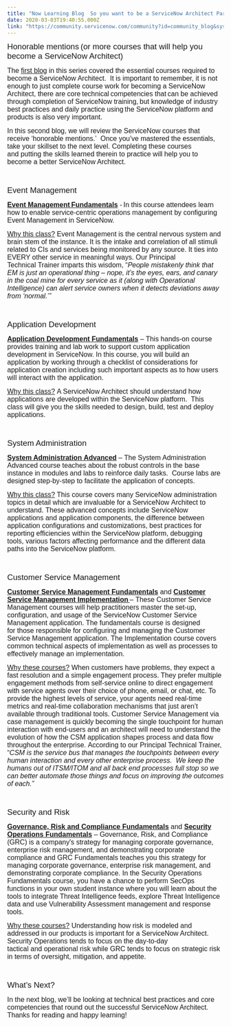 ```yaml
---
title: "Now Learning Blog  So you want to be a ServiceNow Architect Part "
date: 2020-03-03T19:40:55.000Z
link: "https://community.servicenow.com/community?id=community_blog&sys_id=8240790edbd7cc10d58ea345ca961905"
---
```

<p class="p1"><span class="s1" style="font-family: helvetica; font-size: 14pt;">Honorable mentions (or more courses that will help you become a ServiceNow Architect) </span></p>
<p class="p1"><span class="s1" style="font-family: helvetica; font-size: 12pt;">The <a href="https://community.servicenow.com/community?id&#61;community_blog&amp;sys_id&#61;648631bbdbcf8450d58ea345ca961973" rel="nofollow"><span class="s2">first blog</span></a> in this series covered the essential courses required to become a ServiceNow Architect.  It is important to remember, it is not enough to just complete course work for becoming a ServiceNow Architect, there are core technical competencies that can be achieved through completion of ServiceNow training, but knowledge of industry best practices and daily practice using the ServiceNow platform and products is also very important. </span></p>
<p class="p1"><span class="s1" style="font-family: helvetica; font-size: 12pt;">In this second blog, we will review the ServiceNow courses that receive ‘honorable mentions.’  Once you’ve mastered the essentials, take your skillset to the next level. Completing these courses and putting the skills learned therein to practice will help you to become a better ServiceNow Architect. </span></p>
<p class="p2"><span class="s1" style="font-family: helvetica; font-size: 12pt;"> </span></p>
<p class="p2"><span class="s1" style="font-family: helvetica; font-size: 14pt;">Event Management </span></p>
<p class="p1"><span style="font-family: helvetica; font-size: 12pt;"><span class="s3"><a href="https://nowlearning.service-now.com/lxp?id&#61;overview&amp;sys_id&#61;2d67be84db1a7340760a7104399619a4&amp;type&#61;course" rel="nofollow"><strong>Event Management Fundamentals</strong></a></span><span class="s1"> - In this course attendees learn how to enable service-centric operations management by configuring Event Management in ServiceNow. </span></span></p>
<p class="p3"><span class="s1" style="font-family: helvetica; font-size: 12pt;"><span style="text-decoration: underline;">Why this class?</span> Event Management is the central nervous system and brain stem of the instance. It is the intake and correlation of all stimuli related to CIs and services being monitored by any source. It ties into EVERY other service in meaningful ways. Our Principal Technical Trainer imparts this wisdom, “<em>People mistakenly think that EM is just an operational thing – nope, it’s the eyes, ears, and canary in the coal mine for every service as it (along with Operational Intelligence) can alert service owners when it detects deviations away from ‘normal.’”</em> </span></p>
<p class="p4"><span class="s1" style="font-family: helvetica; font-size: 12pt;"> </span></p>
<p class="p2"><span class="s1" style="font-family: helvetica; font-size: 14pt;">Application Development </span></p>
<p class="p1"><span style="font-family: helvetica; font-size: 12pt;"><span class="s3"><a href="https://nowlearning.service-now.com/lxp?id&#61;overview&amp;sys_id&#61;8c27ba4cdb5eff40de3cdb85ca961916&amp;type&#61;course" rel="nofollow"><strong>Application Development Fundamentals</strong></a><strong> </strong></span><span class="s1">– This hands-on course provides training and lab work to support custom application development in ServiceNow. In this course, you will build an application by working through a checklist of considerations for application creation including such important aspects as to how users will interact with the application. </span></span></p>
<p class="p1"><span style="font-family: helvetica; font-size: 12pt;"><span class="s4"><span style="text-decoration: underline;">Why this class?</span> </span><span class="s1">A ServiceNow Architect should understand how applications are developed within the ServiceNow platform.  This class will give you the skills needed to design, build, test and deploy applications. </span></span></p>
<p class="p1"><span class="s1" style="font-family: helvetica; font-size: 12pt;"> </span></p>
<p class="p2"><span class="s1" style="font-family: helvetica; font-size: 14pt;">System Administration </span></p>
<p class="p1"><span style="font-family: helvetica; font-size: 12pt;"><span class="s3"><a href="https://nowlearning.service-now.com/lxp?id&#61;overview&amp;sys_id&#61;9f48ba8cdb5eff40de3cdb85ca961944&amp;type&#61;course" rel="nofollow"><strong>System Administration Advanced</strong></a></span><span class="s1"><strong> </strong>– The System Administration Advanced course teaches about the robust controls in the base instance in modules and labs to reinforce daily tasks.  Course labs are designed step-by-step to facilitate the application of concepts. </span></span></p>
<p class="p1"><span style="font-family: helvetica; font-size: 12pt;"><span style="text-decoration: underline;"><span class="s4">Why this class?</span></span><span class="s1"> This course covers many ServiceNow administration topics in detail which are invaluable for a ServiceNow Architect to understand. These advanced concepts include ServiceNow applications and application components, the difference between application configurations and customizations, best practices for reporting efficiencies within the ServiceNow platform, debugging tools, various factors affecting performance and the different data paths into the ServiceNow platform. </span></span></p>
<p class="p3"><span class="s1" style="font-family: helvetica; font-size: 12pt;"> </span></p>
<p class="p2"><span class="s1" style="font-family: helvetica; font-size: 14pt;">Customer Service Management </span></p>
<p class="p1"><span style="font-family: helvetica; font-size: 12pt;"><span class="s3"><a href="https://nowlearning.service-now.com/lxp?id&#61;overview&amp;sys_id&#61;fd473e4cdb5eff40de3cdb85ca9619b8&amp;type&#61;course" rel="nofollow"><strong>Customer Service Management Fundamentals</strong></a></span><span class="s1"><strong> </strong>and<strong> </strong><a href="https://nowlearning.service-now.com/lxp?id&#61;overview&amp;sys_id&#61;e5473e4cdb5eff40de3cdb85ca961986&amp;type&#61;course" rel="nofollow"><span class="s2"><strong>Customer Service Management Implementation </strong></span></a>– These Customer Service Management courses will help practitioners master the set-up, configuration, and usage of the ServiceNow Customer Service Management application. The fundamentals course is designed for those responsible for configuring and managing the Customer Service Management application. The Implementation course covers common technical aspects of implementation as well as processes to effectively manage an implementation. </span></span></p>
<p class="p1"><span style="font-family: helvetica; font-size: 12pt;"><span style="text-decoration: underline;"><span class="s5">Why these courses?</span></span><span class="s6"> When customers have problems, they expect a fast resolution and a simple engagement process. They prefer multiple engagement methods from self-service online to direct engagement with service agents over their choice of phone, email, or chat, etc. To provide the highest levels of service, your agents need real-time metrics and real-time collaboration mechanisms that just aren’t available through traditional tools. Customer Service Management via case management is quickly becoming the single touchpoint for human interaction with end-users and an architect will need to understand the evolution of how the CSM application shapes process and data flow throughout the enterprise. According to our Principal Technical Trainer, “<em>CSM is the service bus that manages the touchpoints between every human interaction and every other enterprise process.  We keep the humans out of ITSM/ITOM and all back end processes full stop so we can better automate those things and focus on improving the outcomes of each.”</em> </span></span></p>
<p class="p3"><span class="s1" style="font-family: helvetica; font-size: 12pt;"> </span></p>
<p class="p2"><span class="s1" style="font-family: helvetica; font-size: 14pt;">Security and Risk </span></p>
<p class="p1"><span style="font-family: helvetica; font-size: 12pt;"><span class="s3"><a href="https://nowlearning.service-now.com/lxp?id&#61;overview&amp;sys_id&#61;e08772c4db1a7340760a710439961958&amp;type&#61;course" rel="nofollow"><strong>Governance, Risk and Compliance Fundamentals</strong></a></span><span class="s1"><strong> </strong>and <a href="https://nowlearning.service-now.com/lxp?id&#61;overview&amp;sys_id&#61;4038f68cdb5eff40de3cdb85ca9619a3&amp;type&#61;course" rel="nofollow"><span class="s2"><strong>Security Operations Fundamentals</strong></span></a> – Governance, Risk, and Compliance (GRC) is a company&#39;s strategy for managing corporate governance, enterprise risk management, and demonstrating corporate compliance and GRC Fundamentals teaches you this strategy for managing corporate governance, enterprise risk management, and demonstrating corporate compliance. In the Security Operations Fundamentals course, you have a chance to perform SecOps functions in your own student instance where you will learn about the tools to integrate Threat Intelligence feeds, explore Threat Intelligence data and use Vulnerability Assessment management and response tools. </span></span></p>
<p class="p1"><span style="font-family: helvetica; font-size: 12pt;"><span style="text-decoration: underline;"><span class="s4">Why these courses?</span></span><span class="s1"> Understanding how risk is modeled and addressed in our products is important for a ServiceNow Architect.  Security Operations tends to focus on the day-to-day tactical and operational risk while GRC tends to focus on strategic risk in terms of oversight, mitigation, and appetite.   </span></span></p>
<p class="p6"><span class="s1" style="font-family: helvetica; font-size: 12pt;"> </span></p>
<p class="p2"><span class="s1" style="font-family: helvetica; font-size: 14pt;">What’s Next?  </span></p>
<p class="p1"><span class="s1" style="font-family: helvetica; font-size: 12pt;">In the next blog, we’ll be looking at technical best practices and core competencies that round out the successful ServiceNow Architect.  Thanks for reading and happy learning!  </span></p>